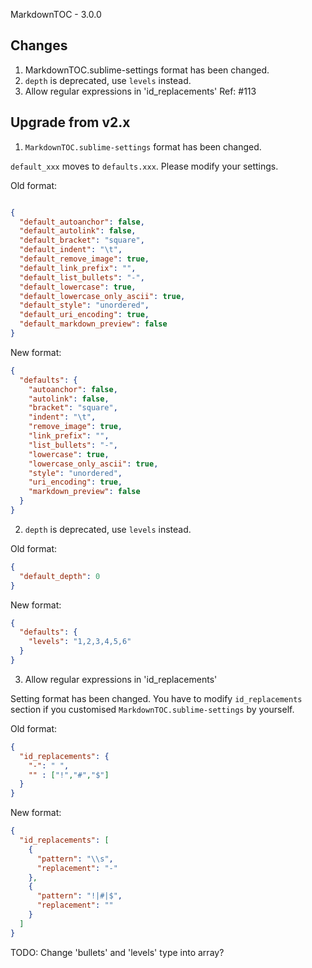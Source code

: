 MarkdownTOC - 3.0.0

## Changes

1. MarkdownTOC.sublime-settings format has been changed.
2. `depth` is deprecated, use `levels` instead.
3. Allow regular expressions in 'id_replacements' Ref: #113

## Upgrade from v2.x

1. `MarkdownTOC.sublime-settings` format has been changed.

`default_xxx` moves to `defaults.xxx`.
Please modify your settings.

Old format:

```json

{
  "default_autoanchor": false,
  "default_autolink": false,
  "default_bracket": "square",
  "default_indent": "\t",
  "default_remove_image": true,
  "default_link_prefix": "",
  "default_list_bullets": "-",
  "default_lowercase": true,
  "default_lowercase_only_ascii": true,
  "default_style": "unordered",
  "default_uri_encoding": true,
  "default_markdown_preview": false
}
```

New format:

```json
{
  "defaults": {
    "autoanchor": false,
    "autolink": false,
    "bracket": "square",
    "indent": "\t",
    "remove_image": true,
    "link_prefix": "",
    "list_bullets": "-",
    "lowercase": true,
    "lowercase_only_ascii": true,
    "style": "unordered",
    "uri_encoding": true,
    "markdown_preview": false
  }
}
```


2. `depth` is deprecated, use `levels` instead.

Old format:

```json
{
  "default_depth": 0
}
```

New format:

```json
{
  "defaults": {
    "levels": "1,2,3,4,5,6"
  }
}
```

3. Allow regular expressions in 'id_replacements'

Setting format has been changed.
You have to modify `id_replacements` section if you customised `MarkdownTOC.sublime-settings` by yourself.

Old format:

```json
{
  "id_replacements": {
    "-": " ",
    "" : ["!","#","$"]
  }
}
```

New format:

```json
{
  "id_replacements": [
    {
      "pattern": "\\s",
      "replacement": "-"
    },
    {
      "pattern": "!|#|$",
      "replacement": ""
    }
  ]
}
```

TODO: Change 'bullets' and 'levels' type into array?
